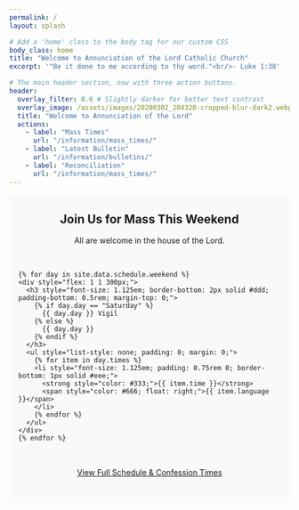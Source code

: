 ```yaml
---
permalink: /
layout: splash

# Add a 'home' class to the body tag for our custom CSS
body_class: home
title: "Welcome to Annunciation of the Lord Catholic Church"
excerpt: '"Be it done to me according to thy word."<br/>- Luke 1:38'

# The main header section, now with three action buttons.
header:
  overlay_filter: 0.6 # Slightly darker for better text contrast
  overlay_image: /assets/images/20200302_204320-cropped-blur-dark2.webp
  title: "Welcome to Annunciation of the Lord"
  actions:
    - label: "Mass Times"
      url: "/information/mass_times/"
    - label: "Latest Bulletin"
      url: "/information/bulletins/"
    - label: "Reconciliation"
      url: "/information/mass_times/"
---
```



<div class="home-mass-times" style="text-align: center; padding: 2rem 1rem; background: #f9f9f9;">
  <h2 style="font-size: 1.5em; margin-top: 0;">Join Us for Mass This Weekend</h2>
  <p class="lead" style="margin-bottom: 2rem;">All are welcome in the house of the Lord.</p>

  <div style="display: flex; flex-wrap: wrap; justify-content: center; gap: 2rem; max-width: 800px; margin: 0 auto; text-align: left;">

    {% for day in site.data.schedule.weekend %}
    <div style="flex: 1 1 300px;">
      <h3 style="font-size: 1.125em; border-bottom: 2px solid #ddd; padding-bottom: 0.5rem; margin-top: 0;">
        {% if day.day == "Saturday" %}
          {{ day.day }} Vigil
        {% else %}
          {{ day.day }}
        {% endif %}
      </h3>
      <ul style="list-style: none; padding: 0; margin: 0;">
        {% for item in day.times %}
        <li style="font-size: 1.125em; padding: 0.75rem 0; border-bottom: 1px solid #eee;">
          <strong style="color: #333;">{{ item.time }}</strong>
          <span style="color: #666; float: right;">{{ item.language }}</span>
        </li>
        {% endfor %}
      </ul>
    </div>
    {% endfor %}

  </div>

  <p style="margin-top: 2rem;">
    <a href="/information/mass_times/" class="btn btn--primary">View Full Schedule & Confession Times</a>
  </p>
</div>

